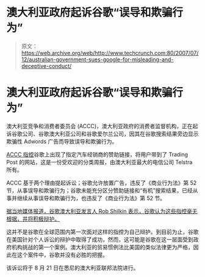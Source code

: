 # 澳大利亚政府起诉谷歌“误导和欺骗行为”

> 原文：<https://web.archive.org/web/http://www.techcrunch.com:80/2007/07/12/australian-government-sues-google-for-misleading-and-deceptive-conduct/>

# 澳大利亚政府起诉谷歌“误导和欺骗行为”

澳大利亚竞争和消费者委员会 (ACCC)，澳大利亚政府的消费者监督机构，正在起诉谷歌公司、谷歌澳大利亚公司和谷歌爱尔兰公司，因其在谷歌搜索结果旁边显示欺骗性 Adwords 广告而导致误导和欺骗行为。

[ACCC 指控](https://web.archive.org/web/20220816064110/http://www.accc.gov.au/content/index.phtml/itemId/792088/fromItemId/142)谷歌上出现了指定汽车经销商的赞助链接，将用户带到了 Trading Post 的网站，这是一份受欢迎的分类周报，由澳大利亚最大的电信公司 Telstra 所有。

ACCC 基于两个理由提起诉讼；谷歌允许放置广告，违反了《商业行为法》第 52 节，从事误导和欺骗行为；谷歌未能充分区分赞助链接和“有机”搜索结果，已经从事并继续从事误导和欺骗行为，也违反了《商业行为法》第 52 节。

[据当地媒体报道，谷歌澳大利亚发言人 Rob Shilkin 表示，谷歌认为这些指控毫无根据，并将积极辩护。](https://web.archive.org/web/20220816064110/http://www.news.com.au/business/story/0,23636,22061736-462,00.html)

这并不是谷歌在全球范围内第一次面对这样的指控为自己辩护。到目前为止，谷歌在美国针对个人诉讼的辩护中取得了成功，然而，这可能是谷歌在这一层面受到政府机构挑战的第一个案例。澳大利亚的贸易惯例法比美国的类似法律更为严格，因此在这个案件中，谷歌并没有必胜的把握。

该诉讼将于 8 月 21 日在悉尼的澳大利亚联邦法院进行。